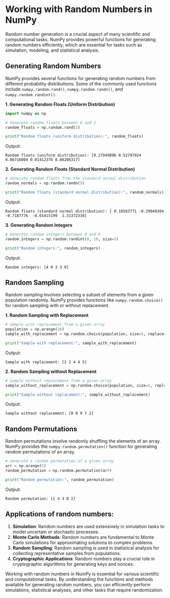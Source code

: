# Working with Random Numbers in NumPy

Random number generation is a crucial aspect of many scientific and computational tasks. NumPy provides powerful functions for generating random numbers efficiently, which are essential for tasks such as simulation, modeling, and statistical analysis.

## Generating Random Numbers

NumPy provides several functions for generating random numbers from different probability distributions. Some of the commonly used functions include `numpy.random.rand()`, `numpy.random.randn()`, and `numpy.random.randint()`.

**1. Generating Random Floats (Uniform Distribution)**

```python
import numpy as np

# Generate random floats between 0 and 1
random_floats = np.random.rand(5)

print("Random floats (uniform distribution):", random_floats)
```

Output:
```
Random floats (uniform distribution): [0.27949896 0.52797924 0.06716804 0.01412376 0.86286317]
```

**2. Generating Random Floats (Standard Normal Distribution)**

```python
# Generate random floats from the standard normal distribution
random_normals = np.random.randn(5)

print("Random floats (standard normal distribution):", random_normals)
```

Output:
```
Random floats (standard normal distribution): [ 0.18583771 -0.29049204 -0.7187776  -0.65415199  1.31372338]
```

**3. Generating Random Integers**

```python
# Generate random integers between 0 and 9
random_integers = np.random.randint(0, 10, size=5)

print("Random integers:", random_integers)
```

Output:
```
Random integers: [4 0 3 3 0]
```

## Random Sampling

Random sampling involves selecting a subset of elements from a given population randomly. NumPy provides functions like `numpy.random.choice()` for random sampling with or without replacement.

**1. Random Sampling with Replacement**

```python
# Sample with replacement from a given array
population = np.arange(10)
sample_with_replacement = np.random.choice(population, size=5, replace=True)

print("Sample with replacement:", sample_with_replacement)
```

Output:
```
Sample with replacement: [2 2 4 4 5]
```

**2. Random Sampling without Replacement**

```python
# Sample without replacement from a given array
sample_without_replacement = np.random.choice(population, size=5, replace=False)

print("Sample without replacement:", sample_without_replacement)
```

Output:
```
Sample without replacement: [8 0 9 7 2]
```

## Random Permutations

Random permutations involve randomly shuffling the elements of an array. NumPy provides the `numpy.random.permutation()` function for generating random permutations of an array.

```python
# Generate a random permutation of a given array
arr = np.arange(5)
random_permutation = np.random.permutation(arr)

print("Random permutation:", random_permutation)
```

Output:
```
Random permutation: [1 4 3 0 2]
```

## Applications of random numbers:

1. **Simulation**: Random numbers are used extensively in simulation tasks to model uncertain or stochastic processes.
2. **Monte Carlo Methods**: Random numbers are fundamental to Monte Carlo simulations for approximating solutions to complex problems.
3. **Random Sampling**: Random sampling is used in statistical analysis for collecting representative samples from populations.
4. **Cryptographic Applications**: Random numbers play a crucial role in cryptographic algorithms for generating keys and nonces.



Working with random numbers in NumPy is essential for various scientific and computational tasks. By understanding the functions and methods available for generating random numbers, you can efficiently perform simulations, statistical analyses, and other tasks that require randomization.